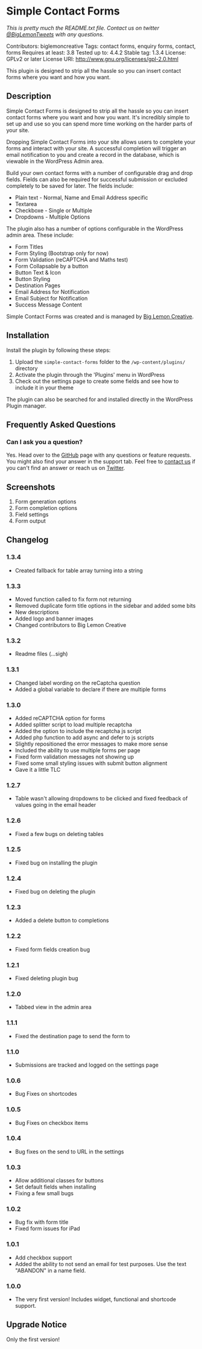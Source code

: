 # Simple Contact Forms

*This is pretty much the README.txt file. Contact us on twitter [@BigLemonTweets](https://twitter.com/biglemontweets) with any questions.*

Contributors: biglemoncreative
Tags: contact forms, enquiry forms, contact, forms
Requires at least: 3.8
Tested up to: 4.4.2
Stable tag: 1.3.4
License: GPLv2 or later
License URI: http://www.gnu.org/licenses/gpl-2.0.html

This plugin is designed to strip all the hassle so you can insert contact forms where you want and how you want. 

## Description 

Simple Contact Forms is designed to strip all the hassle so you can insert contact forms where you want and how you want. It's incredibly simple to set up and use so you can spend more time working on the harder parts of your site.

Dropping Simple Contact Forms into your site allows users to complete your forms and interact with your site. A successful completion will trigger an email notification to you and create a record in the database, which is viewable in the WordPress Admin area.

Build your own contact forms with a number of configurable drag and drop fields. Fields can also be required for successful submission or excluded completely to be saved for later. The fields include:

* Plain text - Normal, Name and Email Address specific
* Textarea
* Checkboxe - Single or Multiple
* Dropdowns - Multiple Options

The plugin also has a number of options configurable in the WordPress admin area. These include:

* Form Titles
* Form Styling (Bootstrap only for now)
* Form Validation (reCAPTCHA and Maths test)
* Form Collapsable by a button
* Button Text & Icon
* Button Styling
* Destination Pages
* Email Address for Notification
* Email Subject for Notification
* Success Message Content

Simple Contact Forms was created and is managed by [Big Lemon Creative](http://www.biglemoncreative.co.uk).

## Installation

Install the plugin by following these steps:

1. Upload the `simple-contact-forms` folder to the `/wp-content/plugins/` directory
2. Activate the plugin through the 'Plugins' menu in WordPress
3. Check out the settings page to create some fields and see how to include it in your theme

The plugin can also be searched for and installed directly in the WordPress Plugin manager.

## Frequently Asked Questions

### Can I ask you a question?

Yes. Head over to the [GitHub](https://github.com/owenr88/Simple-Contact-Forms) page with any questions or feature requests. You might also find your answer in the support tab. Feel free to [contact us](http://www.biglemoncreative.co.uk) if you can't find an answer or reach us on [Twitter](https://twitter.com/biglemontweets).

## Screenshots

1. Form generation options
2. Form completion options
3. Field settings
4. Form output

## Changelog

### 1.3.4
* Created fallback for table array turning into a string

### 1.3.3
* Moved function called to fix form not returning
* Removed duplicate form title options in the sidebar and added some bits
* New descriptions
* Added logo and banner images 
* Changed contributors to Big Lemon Creative

### 1.3.2
* Readme files (...sigh)

### 1.3.1
* Changed label wording on the reCaptcha question
* Added a global variable to declare if there are multiple forms

### 1.3.0
* Added reCAPTCHA option for forms
* Added splitter script to load multiple recaptcha
* Added the option to include the recaptcha js script
* Added php function to add async and defer to js scripts
* Slightly repositioned the error messages to make more sense
* Included the ability to use multiple forms per page
* Fixed form validation messages not showing up
* Fixed some small styling issues with submit button alignment
* Gave it a little TLC

### 1.2.7
* Table wasn't allowing dropdowns to be clicked and fixed feedback of values going in the email header

### 1.2.6
* Fixed a few bugs on deleting tables

### 1.2.5
* Fixed bug on installing the plugin

### 1.2.4
* Fixed bug on deleting the plugin

### 1.2.3
* Added a delete button to completions

### 1.2.2
* Fixed form fields creation bug

### 1.2.1
* Fixed deleting plugin bug

### 1.2.0
* Tabbed view in the admin area

### 1.1.1
* Fixed the destination page to send the form to

### 1.1.0
* Submissions are tracked and logged on the settings page

### 1.0.6
* Bug Fixes on shortcodes

### 1.0.5
* Bug Fixes on checkbox items

### 1.0.4
* Bug fixes on the send to URL in the settings

### 1.0.3
* Allow additional classes for buttons
* Set default fields when installing
* Fixing a few small bugs

### 1.0.2
* Bug fix with form title
* Fixed form issues for iPad

### 1.0.1
* Add checkbox support
* Added the ability to not send an email for test purposes. Use the text "ABANDON" in a name field.

### 1.0.0
* The very first version! Includes widget, functional and shortcode support.

## Upgrade Notice

Only the first version!